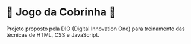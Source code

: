 # 🐍 Jogo da Cobrinha 🐍
Projeto proposto pela DIO (Digital Innovation One) para treinamento das técnicas de HTML, CSS e JavaScript.

